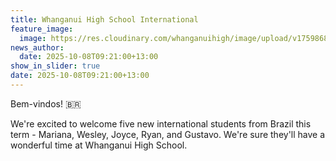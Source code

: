 ```yaml
---
title: Whanganui High School International
feature_image:
  image: https://res.cloudinary.com/whanganuihigh/image/upload/v1759868469/News/WHS_INT.jpg
news_author:
  date: 2025-10-08T09:21:00+13:00
show_in_slider: true
date: 2025-10-08T09:21:00+13:00
---
```

Bem-vindos! 🇧🇷 

We're excited to welcome five new international students from Brazil this term - Mariana, Wesley, Joyce, Ryan, and Gustavo. We're sure they'll have a wonderful time at Whanganui High School.
